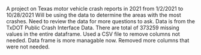 A project on Texas motor vehicle crash reports in 2021 from 1/2/2021 to 10/28/2021
Will be using the data to determine the areas with the most crashes.
Need to review the data for more questions to ask.
Data is from the TxDOT Public Crash Interface Data.
There are total of 373259 missing values in the entire dataframe.
Used a CSV file to remove columns not needed. Data frame is more managable now.
Removed more columns that were not needed.